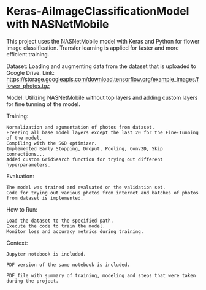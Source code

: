 # Keras-AiImageClassificationModel with NASNetMobile
This project uses the NASNetMobile model with Keras and Python for flower image classification. Transfer learning is applied for faster and more efficient training.

  Dataset: Loading and augmenting data from the dataset that is uploaded to Google Drive.
  Link: https://storage.googleapis.com/download.tensorflow.org/example_images/flower_photos.tgz
  
  Model: Utilizing NASNetMobile without top layers and adding custom layers for fine tunning of the model.

  Training:

    Normalization and agumentation of photos from dataset.
    Freezing all base model layers except the last 20 for the Fine-Tunning of the model.
    Compiling with the SGD optimizer.
    Implemented Early Stopping, Droput, Pooling, Conv2D, Skip connections...
    Added custom GridSearch function for trying out different hyperparameters.
    
  Evaluation: 
  
    The model was trained and evaluated on the validation set.
    Code for trying out various photos from internet and batches of photos from dataset is implemented.
    
  How to Run:
  
    Load the dataset to the specified path.
    Execute the code to train the model.
    Monitor loss and accuracy metrics during training.

  Context:
  
    Jupyter notebook is included.
    
    PDF version of the same notebook is included.
    
    PDF file with summary of training, modeling and steps that were taken during the project.
